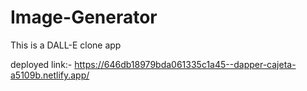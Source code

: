 # Image-Generator
This is a DALL-E clone app

deployed link:- https://646db18979bda061335c1a45--dapper-cajeta-a5109b.netlify.app/
